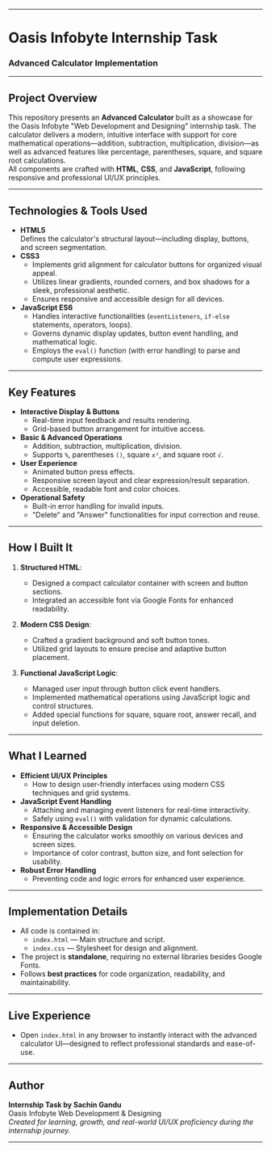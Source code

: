 
***

# Oasis Infobyte Internship Task  
### Advanced Calculator Implementation

***

## Project Overview

This repository presents an **Advanced Calculator** built as a showcase for the Oasis Infobyte "Web Development and Designing" internship task. The calculator delivers a modern, intuitive interface with support for core mathematical operations—addition, subtraction, multiplication, division—as well as advanced features like percentage, parentheses, square, and square root calculations.  
All components are crafted with **HTML**, **CSS**, and **JavaScript**, following responsive and professional UI/UX principles.

***

##  Technologies & Tools Used

- **HTML5**  
  Defines the calculator's structural layout—including display, buttons, and screen segmentation.
- **CSS3**  
  - Implements grid alignment for calculator buttons for organized visual appeal.  
  - Utilizes linear gradients, rounded corners, and box shadows for a sleek, professional aesthetic.  
  - Ensures responsive and accessible design for all devices.
- **JavaScript ES6**  
  - Handles interactive functionalities (`eventListeners`, `if-else` statements, operators, loops).
  - Governs dynamic display updates, button event handling, and mathematical logic.
  - Employs the `eval()` function (with error handling) to parse and compute user expressions.

***

##  Key Features

- **Interactive Display & Buttons**  
  - Real-time input feedback and results rendering.
  - Grid-based button arrangement for intuitive access.
- **Basic & Advanced Operations**  
  - Addition, subtraction, multiplication, division.
  - Supports `%`, parentheses `()`, square `x²`, and square root `√`.
- **User Experience**  
  - Animated button press effects.
  - Responsive screen layout and clear expression/result separation.
  - Accessible, readable font and color choices.
- **Operational Safety**  
  - Built-in error handling for invalid inputs.
  - "Delete" and "Answer" functionalities for input correction and reuse.

***

##  How I Built It

1. **Structured HTML**:  
   - Designed a compact calculator container with screen and button sections.
   - Integrated an accessible font via Google Fonts for enhanced readability.

2. **Modern CSS Design**:  
   - Crafted a gradient background and soft button tones.
   - Utilized grid layouts to ensure precise and adaptive button placement.

3. **Functional JavaScript Logic**:  
   - Managed user input through button click event handlers.
   - Implemented mathematical operations using JavaScript logic and control structures.
   - Added special functions for square, square root, answer recall, and input deletion.

***

##  What I Learned

- **Efficient UI/UX Principles**  
  - How to design user-friendly interfaces using modern CSS techniques and grid systems.
- **JavaScript Event Handling**  
  - Attaching and managing event listeners for real-time interactivity.
  - Safely using `eval()` with validation for dynamic calculations.
- **Responsive & Accessible Design**  
  - Ensuring the calculator works smoothly on various devices and screen sizes.
  - Importance of color contrast, button size, and font selection for usability.
- **Robust Error Handling**  
  - Preventing code and logic errors for enhanced user experience.

***

##  Implementation Details

- All code is contained in:
  - `index.html` — Main structure and script.
  - `index.css` — Stylesheet for design and alignment.
- The project is **standalone**, requiring no external libraries besides Google Fonts.
- Follows **best practices** for code organization, readability, and maintainability.

***

##  Live Experience

- Open `index.html` in any browser to instantly interact with the advanced calculator UI—designed to reflect professional standards and ease-of-use.

***

##  Author

**Internship Task by Sachin Gandu**  
Oasis Infobyte Web Development & Designing  
_Created for learning, growth, and real-world UI/UX proficiency during the internship journey._

***
